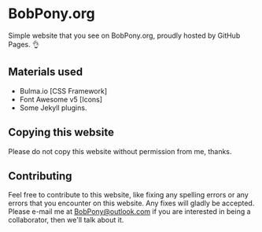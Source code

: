 # BobPony.org
Simple website that you see on BobPony.org, proudly hosted by GitHub Pages. :ok_hand:
## Materials used
- Bulma.io [CSS Framework]
- Font Awesome v5 [Icons]
- Some Jekyll plugins.
## Copying this website
Please do not copy this website without permission from me, thanks.
## Contributing
Feel free to contribute to this website, like fixing any spelling errors or any errors that you encounter on this website. Any fixes will gladly be accepted. Please e-mail me at BobPony@outlook.com if you are interested in being a collaborator, then we'll talk about it.
